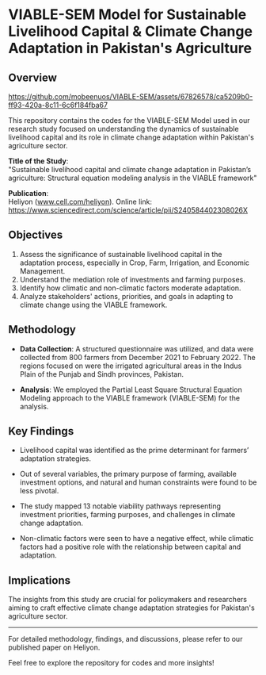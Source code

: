 
# VIABLE-SEM Model for Sustainable Livelihood Capital & Climate Change Adaptation in Pakistan's Agriculture

## Overview
https://github.com/mobeenuos/VIABLE-SEM/assets/67826578/ca5209b0-ff93-420a-8c11-6c6f184fba67

This repository contains the codes for the VIABLE-SEM Model used in our research study focused on understanding the dynamics of sustainable livelihood capital and its role in climate change adaptation within Pakistan's agriculture sector.

**Title of the Study**:  
"Sustainable livelihood capital and climate change adaptation in Pakistan’s agriculture: Structural equation modeling analysis in the VIABLE framework"

**Publication**:  
Heliyon (www.cell.com/heliyon). Online link: https://www.sciencedirect.com/science/article/pii/S240584402308026X

## Objectives

1. Assess the significance of sustainable livelihood capital in the adaptation process, especially in Crop, Farm, Irrigation, and Economic Management.
2. Understand the mediation role of investments and farming purposes.
3. Identify how climatic and non-climatic factors moderate adaptation.
4. Analyze stakeholders' actions, priorities, and goals in adapting to climate change using the VIABLE framework.

## Methodology

- **Data Collection**: A structured questionnaire was utilized, and data were collected from 800 farmers from December 2021 to February 2022. The regions focused on were the irrigated agricultural areas in the Indus Plain of the Punjab and Sindh provinces, Pakistan.
  
- **Analysis**: We employed the Partial Least Square Structural Equation Modeling approach to the VIABLE framework (VIABLE-SEM) for the analysis.

## Key Findings

- Livelihood capital was identified as the prime determinant for farmers’ adaptation strategies.
  
- Out of several variables, the primary purpose of farming, available investment options, and natural and human constraints were found to be less pivotal.
  
- The study mapped 13 notable viability pathways representing investment priorities, farming purposes, and challenges in climate change adaptation.
  
- Non-climatic factors were seen to have a negative effect, while climatic factors had a positive role with the relationship between capital and adaptation.

## Implications

The insights from this study are crucial for policymakers and researchers aiming to craft effective climate change adaptation strategies for Pakistan's agriculture sector.

---

For detailed methodology, findings, and discussions, please refer to our published paper on Heliyon.

Feel free to explore the repository for codes and more insights!
